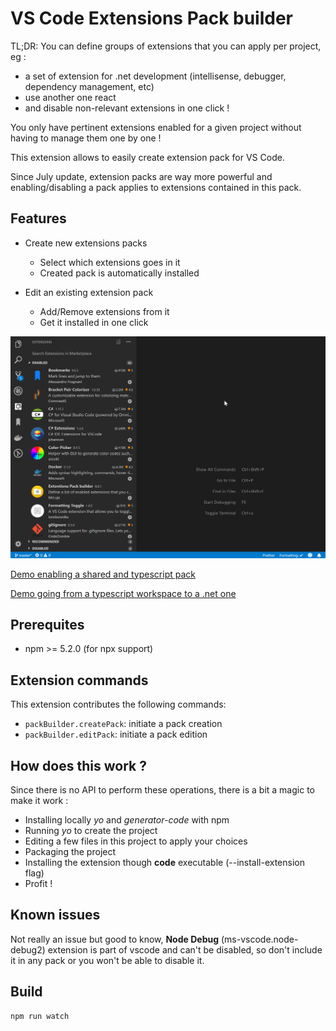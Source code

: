 # VS Code Extensions Pack builder

TL;DR: You can define groups of extensions that you can apply per project, eg :

- a set of extension for .net development (intellisense, debugger, dependency management, etc)
- use another one react
- and disable non-relevant extensions in one click !

You only have pertinent extensions enabled for a given project without having to manage them one by one !

This extension allows to easily create extension pack for VS Code.

Since July update, extension packs are way more powerful and enabling/disabling a pack applies to extensions contained in this pack.

## Features

- Create new extensions packs
  - Select which extensions goes in it
  - Created pack is automatically installed
  
- Edit an existing extension pack
  - Add/Remove extensions from it
  - Get it installed in one click

![feature create pack](/images/demo.gif)

[Demo enabling a shared and typescript pack](/images/demo-typescript.gif)

[Demo going from a typescript workspace to a .net one](/images/demo-typescript-to-dotnet.gif)

## Prerequites

- npm >= 5.2.0 (for npx support)

## Extension commands

This extension contributes the following commands:

- `packBuilder.createPack`: initiate a pack creation
- `packBuilder.editPack`: initiate a pack edition

## How does this work ?

Since there is no API to perform these operations, there is a bit a magic to make it work :

- Installing locally _yo_ and _generator-code_ with npm
- Running _yo_ to create the project
- Editing a few files in this project to apply your choices
- Packaging the project
- Installing the extension though **code** executable (--install-extension flag)
- Profit !

## Known issues

Not really an issue but good to know, **Node Debug** (ms-vscode.node-debug2) extension is part of vscode and can't be disabled, so don't include it in any pack or you won't be able to disable it.

## Build

```bash
npm run watch
```
